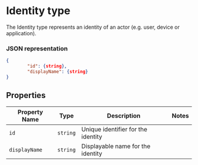 ﻿# Identity type
The Identity type represents an identity of an actor (e.g. user, device or application).

### JSON representation

```json
{
		"id": {string},
		"displayName": {string}
}

```
## Properties

Property Name | Type | Description | Notes
--- | --- | --- | ---
`id` | `string` | Unique identifier for the identity |
`displayName` | `string` | Displayable name for the identity |
